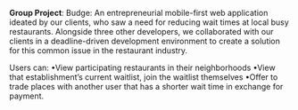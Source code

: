 **Group Project**: Budge: An entrepreneurial mobile-first web application ideated by our clients, who saw a need for reducing wait times at local busy restaurants.
Alongside three other developers, we collaborated with our clients in a deadline-driven development environment to create a solution for this common issue in the restaurant industry.

Users can:
•View participating restaurants in their neighborhoods
•View that establishment’s current waitlist, join the waitlist themselves
•Offer to trade places with another user that has a shorter wait time in exchange
for payment.
